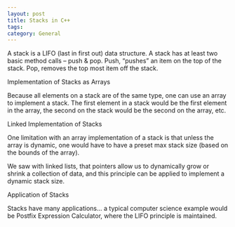 ```yaml
---
layout: post
title: Stacks in C++
tags: 
category: General
---
```

A stack is a LIFO (last in first out) data structure. A stack has at least two basic method calls – push & pop. Push, “pushes” an item on the top of the stack. Pop, removes the top most item off the stack.

Implementation of Stacks as Arrays

Because all elements on a stack are of the same type, one can use an array to implement a stack. The first element in a stack would be the first element in the array, the second on the stack would be the second on the array, etc.

Linked Implementation of Stacks

One limitation with an array implementation of a stack is that unless the array is dynamic, one would have to have a preset max stack size (based on the bounds of the array).

We saw with linked lists, that pointers allow us to dynamically grow or shrink a collection of data, and this principle can be applied to implement a dynamic stack size.

Application of Stacks

Stacks have many applications… a typical computer science example would be Postfix Expression Calculator, where the LIFO principle is maintained.
